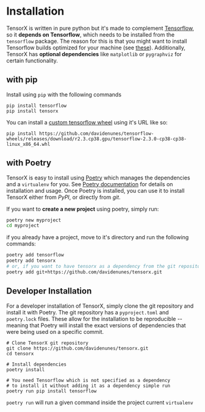 # Installation
TensorX is written in pure python but it's made to complement [Tensorflow](https://tensorflow.org), so it **depends on 
Tensorflow**, which needs to be installed from the `tensorflow` package.
The reason for this is that you might want to install Tensorflow builds optimized for your machine (see 
[these](https://github.com/davidenunes/tensorflow-wheels)). Additionally, TensorX has **optional
dependencies** like `matplotlib` or `pygraphviz` for certain functionality.

## with pip
Install using `pip` with the following commands
```shell
pip install tensorflow 
pip install tensorx 
```

You can install a [custom tensorflow wheel](https://github.com/davidenunes/tensorflow-wheels) using it's URL like so:
```shell
pip install https://github.com/davidenunes/tensorflow-wheels/releases/download/r2.3.cp38.gpu/tensorflow-2.3.0-cp38-cp38-linux_x86_64.whl
```

## with Poetry 
TensorX is easy to install using [Poetry](https://python-poetry.org/) which manages the dependencies and a `virtualenv` 
for you. See [Poetry documentation](https://python-poetry.org/docs/) for details on installation and usage. 
Once Poetry is installed, you can use it to install TensorX either from _PyPI_, or directly from _git_.

If you want to **create a new project** using poetry, simply run: 
```bash
poetry new myproject
cd myproject
```
if you already have a project, move to it's directory and run the following commands:
```bash
poetry add tensorflow
poetry add tensorx
# or, if you want to have tensorx as a dependency from the git repository
poetry add git+https://github.com/davidenunes/tensorx.git 
```

## Developer Installation
For a developer installation of TensorX, simply clone the git repository and install it with Poetry.
The git repository has a `pyproject.toml` and `poetry.lock` files. These allow for the 
installation to be reproducible --meaning that Poetry will install the exact versions of dependencies that were being 
used on a specific commit.

```shell 
# Clone TensorX git repository
git clone https://github.com/davidenunes/tensorx.git
cd tensorx

# Install dependencies 
poetry install

# You need Tensorflow which is not specified as a dependency
# to install it without adding it as a dependency simple run
poetry run pip install tensorflow
```
`poetry run` will run a given command inside the project current `virtualenv`
